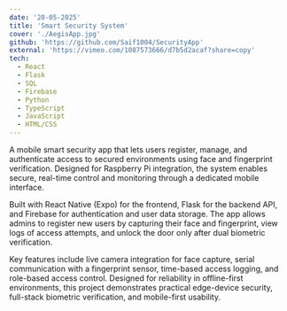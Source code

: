 ```yaml
---
date: '20-05-2025'
title: 'Smart Security System'
cover: './AegisApp.jpg'
github: 'https://github.com/Saif1004/SecurityApp'
external: 'https://vimeo.com/1087573666/d7b5d2acaf?share=copy'
tech:
  - React
  - Flask
  - SQL
  - Firebase
  - Python
  - TypeScript
  - JavaScript
  - HTML/CSS
---
```


A mobile smart security app that lets users register, manage, and authenticate access to secured environments using face and fingerprint verification. Designed for Raspberry Pi integration, the system enables secure, real-time control and monitoring through a dedicated mobile interface.

Built with React Native (Expo) for the frontend, Flask for the backend API, and Firebase for authentication and user data storage. The app allows admins to register new users by capturing their face and fingerprint, view logs of access attempts, and unlock the door only after dual biometric verification.

Key features include live camera integration for face capture, serial communication with a fingerprint sensor, time-based access logging, and role-based access control. Designed for reliability in offline-first environments, this project demonstrates practical edge-device security, full-stack biometric verification, and mobile-first usability. 